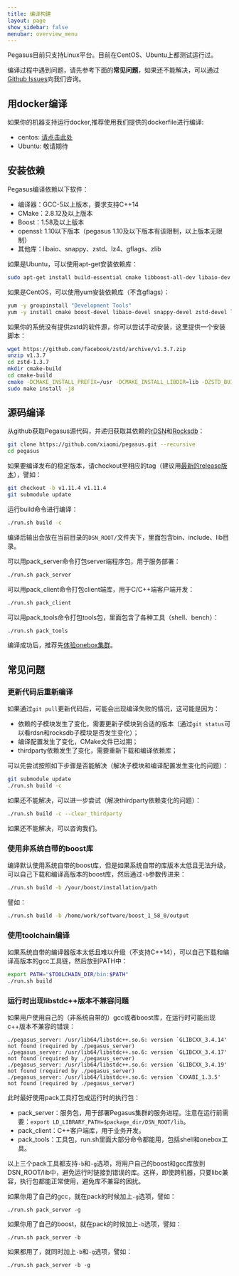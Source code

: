 ```yaml
---
title: 编译构建
layout: page
show_sidebar: false
menubar: overview_menu
---
```


Pegasus目前只支持Linux平台。目前在CentOS、Ubuntu上都测试运行过。

编译过程中遇到问题，请先参考下面的**常见问题**，如果还不能解决，可以通过[Github Issues](https://github.com/XiaoMi/pegasus/issues)向我们咨询。

## 用docker编译

如果你的机器支持运行docker,推荐使用我们提供的dockerfile进行编译:

* centos: [请点击此处](https://github.com/XiaoMi/pegasus/blob/master/docker/dev/centos7/Dockerfile)
* Ubuntu: 敬请期待

## 安装依赖

Pegasus编译依赖以下软件：

* 编译器：GCC-5以上版本，要求支持C++14
* CMake：2.8.12及以上版本
* Boost：1.58及以上版本
* openssl: 1.10以下版本（pegasus 1.10及以下版本有该限制，以上版本无限制）
* 其他库：libaio、snappy、zstd、lz4、gflags、zlib

如果是Ubuntu，可以使用apt-get安装依赖库：

```bash
sudo apt-get install build-essential cmake libboost-all-dev libaio-dev libsnappy-dev libzstd-dev liblz4-dev libgflags-dev zlib1g zlib1g.dev patch git curl zip automake libtool libssl-dev
```

如果是CentOS，可以使用yum安装依赖库（不含gflags）：

```bash
yum -y groupinstall "Development Tools"
yum -y install cmake boost-devel libaio-devel snappy-devel zstd-devel lz4-devel gflags-devel zlib zlib-devel patch openssl-devel
```

如果你的系统没有提供zstd的软件源，你可以尝试手动安装，这里提供一个安装脚本：

```bash
wget https://github.com/facebook/zstd/archive/v1.3.7.zip
unzip v1.3.7
cd zstd-1.3.7
mkdir cmake-build
cd cmake-build
cmake -DCMAKE_INSTALL_PREFIX=/usr -DCMAKE_INSTALL_LIBDIR=lib -DZSTD_BUILD_PROGRAMS=OFF ../build/cmake
sudo make install -j8
```

## 源码编译

从github获取Pegasus源代码，并递归获取其依赖的[rDSN](https://github.com/xiaomi/rdsn)和[Rocksdb](https://github.com/XiaoMi/pegasus-rocksdb)：

```bash
git clone https://github.com/xiaomi/pegasus.git --recursive
cd pegasus
```

如果要编译发布的稳定版本，请checkout至相应的tag（建议用[最新的release版本](https://github.com/xiaomi/pegasus/releases)），譬如：

```bash
git checkout -b v1.11.4 v1.11.4
git submodule update
```

运行build命令进行编译：

```bash
./run.sh build -c
```

编译后输出会放在当前目录的`DSN_ROOT/`文件夹下，里面包含bin、include、lib目录。

可以用pack_server命令打包server端程序包，用于服务部署：

```bash
./run.sh pack_server
```

可以用pack_client命令打包client端库，用于C/C++端客户端开发：

```bash
./run.sh pack_client
```

可以用pack_tools命令打包tools包，里面包含了各种工具（shell、bench）：

```bash
./run.sh pack_tools
```

编译成功后，推荐先[体验onebox集群](/overview/onebox)。

## 常见问题

### 更新代码后重新编译

如果通过```git pull```更新代码后，可能会出现编译失败的情况，这可能是因为：

* 依赖的子模块发生了变化，需要更新子模块到合适的版本（通过```git status```可以看rdsn和rocksdb子模块是否发生变化）；
* 编译配置发生了变化，CMake文件已过期；
* thirdparty依赖发生了变化，需要重新下载和编译依赖库；

可以先尝试按照如下步骤是否能解决（解决子模块和编译配置发生变化的问题）：

```bash
git submodule update
./run.sh build -c
```

如果还不能解决，可以进一步尝试（解决thirdparty依赖变化的问题）：

```bash
./run.sh build -c --clear_thirdparty
```

如果还不能解决，可以咨询我们。

### 使用非系统自带的boost库

编译默认使用系统自带的boost库，但是如果系统自带的库版本太低且无法升级，可以自己下载和编译高版本的boost库，然后通过```-b```参数传进来：

```bash
./run.sh build -b /your/boost/installation/path
```

譬如：

```bash
./run.sh build -b /home/work/software/boost_1_58_0/output
```

### 使用toolchain编译

如果系统自带的编译器版本太低且难以升级（不支持C++14），可以自己下载和编译高版本的gcc工具链，然后放到PATH中：

```bash
export PATH="$TOOLCHAIN_DIR/bin:$PATH"
./run.sh build
```

### 运行时出现libstdc++版本不兼容问题

如果用户使用自己的（非系统自带的）gcc或者boost库，在运行时可能出现c++版本不兼容的错误：

```
./pegasus_server: /usr/lib64/libstdc++.so.6: version `GLIBCXX_3.4.14' not found (required by ./pegasus_server)
./pegasus_server: /usr/lib64/libstdc++.so.6: version `GLIBCXX_3.4.17' not found (required by ./pegasus_server)
./pegasus_server: /usr/lib64/libstdc++.so.6: version `GLIBCXX_3.4.19' not found (required by ./pegasus_server)
./pegasus_server: /usr/lib64/libstdc++.so.6: version `CXXABI_1.3.5' not found (required by ./pegasus_server)
```

此时最好使用pack工具打包成运行时的执行包：

 * pack_server：服务包，用于部署Pegasus集群的服务进程。注意在运行前需要：`export LD_LIBRARY_PATH=$package_dir/DSN_ROOT/lib`。
 * pack_client：C++客户端库，用于业务开发。
 * pack_tools：工具包，run.sh里面大部分命令都能用，包括shell和onebox工具。

以上三个pack工具都支持`-b`和`-g`选项，将用户自己的boost和gcc库放到DSN_ROOT/lib中，避免运行时链接到错误的库。这样，即使跨机器，只要libc兼容，执行包都能正常使用，避免库不兼容的困扰。

如果你用了自己的gcc，就在pack的时候加上`-g`选项，譬如：

```
./run.sh pack_server -g
```

如果你用了自己的boost，就在pack的时候加上`-b`选项，譬如：

```
./run.sh pack_server -b
```

如果都用了，就同时加上`-b`和`-g`选项，譬如：

```
./run.sh pack_server -b -g
```
